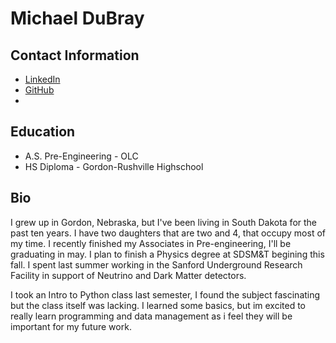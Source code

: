 # Michael DuBray

## **Contact Information**

* <a href="https://www.linkedin.com/in/michael-dubray-513630263/" target="_blank">LinkedIn</a>
* <a href="https://github.com/Doobernicus" target="_blank">GitHub</a>
* 

## Education

* A.S. Pre-Engineering - OLC
* HS Diploma - Gordon-Rushville Highschool

## Bio

I grew up in Gordon, Nebraska, but I've been living in South Dakota for the past ten years. I have two daughters that are two and 4, that occupy most of my time. I recently finished my Associates in Pre-engineering, I'll be graduating in may. I plan to finish a Physics degree at SDSM&T begining this fall. I spent last summer working in the Sanford Underground Research Facility in support of Neutrino and Dark Matter detectors.

I took an Intro to Python class last semester, I found the subject fascinating but the class itself was lacking. I learned some basics, but im excited to really learn programming and data management as i feel they will be important for my future work.

